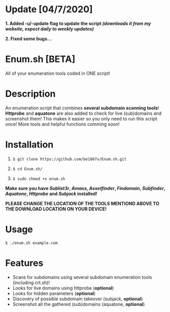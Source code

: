 # Update [04/7/2020]
**1. Added -u/-update flag to update the script *(downloads it from my website, expect daily to weekly updates)***

**2. Fixed some bugs...**

# Enum.sh [BETA]
All of your enumeration tools coded in ONE script!

# Description
An enumeration script that combines **several subdomain scanning tools**!
**Httprobe** and **aquatone** are also added to check for live (sub)domains and screenshot them!
This makes it easier so you only need to run this script once! More tools and helpful functions comming soon! 

# Installation
1. `$ git clone https://github.com/be1807v/Enum.sh.git`

2. `$ cd Enum.sh/`

3. `$ sudo chmod +x enum.sh`

**Make sure you have *Sublist3r*, *Amass*, *Assetfinder*, *Findomain*, *Subfinder*, *Aquatone*, *Httprobe* and *Subjack* installed!**

**PLEASE CHANGE THE LOCATION OF THE TOOLS MENTIOND ABOVE TO THE DOWNLOAD LOCATION ON YOUR DEVICE!**

# Usage

`$ ./enum.sh example.com`

# Features
- Scans for subdomains using several subdomain enumeration tools (including crt.sh)!
- Looks for live domains using httprobe (**optional**)
- Looks for hidden parameters (**optional**)
- Discovery of possible subdomain takeover (subjack, **optional**)
- Screenshot all the gathered (sub)domains (aquatone, **optional**)

